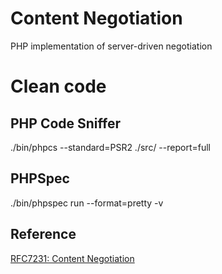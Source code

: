 # Content Negotiation

PHP implementation of server-driven negotiation

# Clean code

## PHP Code Sniffer
./bin/phpcs --standard=PSR2 ./src/ --report=full

## PHPSpec
./bin/phpspec run --format=pretty -v

## Reference

[RFC7231: Content Negotiation](https://tools.ietf.org/html/rfc7231#section-5.3)